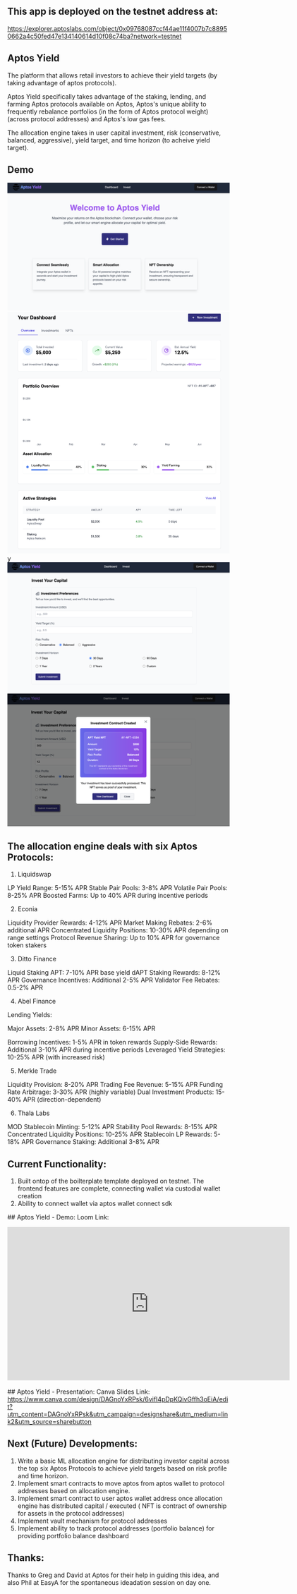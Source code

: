 ## This app is deployed on the testnet address at:
https://explorer.aptoslabs.com/object/0x09768087ccf44ae11f4007b7c88950662a4c50fed47e134140614d10f08c74ba?network=testnet

## Aptos Yield
The platform that allows retail investors to achieve their yield targets (by taking advantage of aptos protocols). 

Aptos Yield specifically takes advantage of the staking, lending, and farming Aptos protocols available on Aptos, Aptos's unique ability to frequently rebalance portfolios (in the form of Aptos protocol weight) (across protocol addresses) and Aptos's low gas fees.

The allocation engine takes in user capital investment, risk (conservative, balanced, aggressive), yield target, and time horizon (to acheive yield target).

## Demo

![Homepage](homepage.png)
![Dashboard](dashboard.png)y
![Invest-Page-Pre-Confirmation](invest-pre-submission.png)
![Invest-Page-Confirmation](invest-post-submission.png)

## The allocation engine deals with six Aptos Protocols:

1. Liquidswap

LP Yield Range: 5-15% APR
Stable Pair Pools: 3-8% APR
Volatile Pair Pools: 8-25% APR
Boosted Farms: Up to 40% APR during incentive periods


2. Econia

Liquidity Provider Rewards: 4-12% APR
Market Making Rebates: 2-6% additional APR
Concentrated Liquidity Positions: 10-30% APR depending on range settings
Protocol Revenue Sharing: Up to 10% APR for governance token stakers


3. Ditto Finance

Liquid Staking APT: 7-10% APR base yield
dAPT Staking Rewards: 8-12% APR
Governance Incentives: Additional 2-5% APR
Validator Fee Rebates: 0.5-2% APR


4. Abel Finance

Lending Yields:

Major Assets: 2-8% APR
Minor Assets: 6-15% APR


Borrowing Incentives: 1-5% APR in token rewards
Supply-Side Rewards: Additional 3-10% APR during incentive periods
Leveraged Yield Strategies: 10-25% APR (with increased risk)


5. Merkle Trade

Liquidity Provision: 8-20% APR
Trading Fee Revenue: 5-15% APR
Funding Rate Arbitrage: 3-30% APR (highly variable)
Dual Investment Products: 15-40% APR (direction-dependent)


6. Thala Labs

MOD Stablecoin Minting: 5-12% APR
Stability Pool Rewards: 8-15% APR
Concentrated Liquidity Positions: 10-25% APR
Stablecoin LP Rewards: 5-18% APR
Governance Staking: Additional 3-8% APR

## Current Functionality:

1. Built ontop of the boilterplate template deployed on testnet. The frontend features are complete, connecting wallet via custodial wallet creation
2. Ability to connect wallet via aptos wallet connect sdk

## Aptos Yield - Demo:
Loom Link: 

<iframe width="640" height="348" src="https://www.loom.com/embed/4612956a12824fbcaacece674da2d4ea?sid=d821a5ed-4740-4d7b-ad4a-8a29c3fc624c" frameborder="0" webkitallowfullscreen mozallowfullscreen allowfullscreen></iframe>

## Aptos Yield - Presentation:
Canva Slides Link: https://www.canva.com/design/DAGnoYxRPsk/6vifI4pDpKQivGffh3oEiA/edit?utm_content=DAGnoYxRPsk&utm_campaign=designshare&utm_medium=link2&utm_source=sharebutton

## Next (Future) Developments:
1. Write a basic ML allocation engine for distributing investor capital across the top six Aptos Protocols to achieve yield targets based on risk profile and time horizon.
2. Implement smart contracts to move aptos from aptos wallet to protocol addresses based on allocation engine.
3. Implement smart contract to user aptos wallet address once allocation engine has distributed capital / executed ( NFT is contract of ownership for assets in the protocol addresses)
4. Implement vault mechanism for protocol addresses
5. Implement ability to track protocol addresses (portfolio balance) for providing portfolio balance dashboard

## Thanks:
Thanks to Greg and David at Aptos for their help in guiding this idea, and also Phil at EasyA for the spontaneous ideadation session on day one. 

